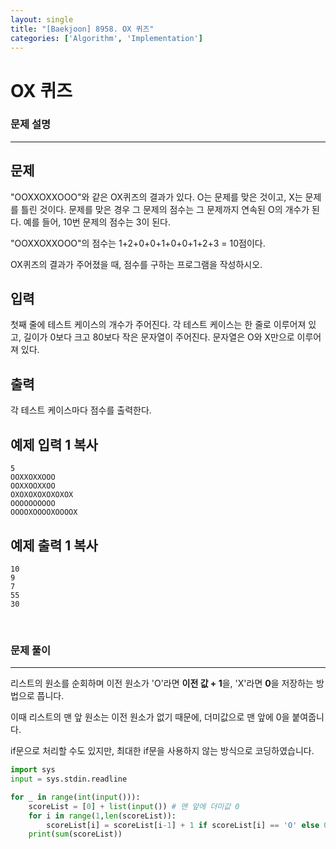 ```yaml
---
layout: single
title: "[Baekjoon] 8958. OX 퀴즈"
categories: ['Algorithm', 'Implementation']
---
```




# OX 퀴즈

### 문제 설명

---

## 문제

"OOXXOXXOOO"와 같은 OX퀴즈의 결과가 있다. O는 문제를 맞은 것이고, X는 문제를 틀린 것이다. 문제를 맞은 경우 그 문제의 점수는 그 문제까지 연속된 O의 개수가 된다. 예를 들어, 10번 문제의 점수는 3이 된다.

"OOXXOXXOOO"의 점수는 1+2+0+0+1+0+0+1+2+3 = 10점이다.

OX퀴즈의 결과가 주어졌을 때, 점수를 구하는 프로그램을 작성하시오.

## 입력

첫째 줄에 테스트 케이스의 개수가 주어진다. 각 테스트 케이스는 한 줄로 이루어져 있고, 길이가 0보다 크고 80보다 작은 문자열이 주어진다. 문자열은 O와 X만으로 이루어져 있다.

## 출력

각 테스트 케이스마다 점수를 출력한다.

## 예제 입력 1 복사

```
5
OOXXOXXOOO
OOXXOOXXOO
OXOXOXOXOXOXOX
OOOOOOOOOO
OOOOXOOOOXOOOOX
```

## 예제 출력 1 복사

```
10
9
7
55
30
```

<br>

### 문제 풀이

---

 리스트의 원소를 순회하며 이전 원소가 'O'라면 **이전 값 + 1**을, 'X'라면 **0**을 저장하는 방법으로 풉니다. 

이때 리스트의 맨 앞 원소는 이전 원소가 없기 때문에, 더미값으로 맨 앞에 0을 붙여줍니다. 

if문으로 처리할 수도 있지만, 최대한 if문을 사용하지 않는 방식으로 코딩하였습니다. 

```python
import sys
input = sys.stdin.readline

for _ in range(int(input())):
    scoreList = [0] + list(input()) # 맨 앞에 더미값 0
    for i in range(1,len(scoreList)):
        scoreList[i] = scoreList[i-1] + 1 if scoreList[i] == 'O' else 0
    print(sum(scoreList))
```

<br>

